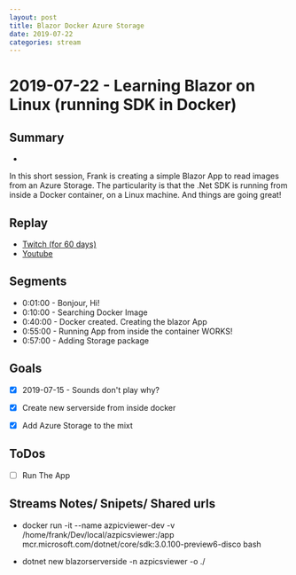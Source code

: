 ```yaml
---
layout: post
title: Blazor Docker Azure Storage
date: 2019-07-22
categories: stream
---
```



# 2019-07-22 - Learning Blazor on Linux (running SDK in Docker)

## Summary
-

In this short session, Frank is creating a simple Blazor App to read images from an Azure Storage. The particularity is that the .Net SDK is running from inside a Docker container, on a Linux machine. And things are going great!

## Replay


- [Twitch (for 60 days)](https://www.twitch.tv/videos/456452072)
- [Youtube](https://youtu.be/j93K3xTCGes)


Segments
--------

- 0:01:00 - Bonjour, Hi!
- 0:10:00 - Searching Docker Image
- 0:40:00 - Docker created. Creating the blazor App
- 0:55:00 - Running App from inside the container WORKS!
- 0:57:00 - Adding Storage package


Goals
-----

- [X] 2019-07-15 - Sounds don't play why?
- [X] Create new serverside from inside docker
- [X] Add Azure Storage to the mixt


ToDos
-----
- [ ] Run The App


Streams Notes/ Snipets/ Shared urls
-----------------------------------

- docker run -it --name azpicviewer-dev -v /home/frank/Dev/local/azpicsviewer:/app mcr.microsoft.com/dotnet/core/sdk:3.0.100-preview6-disco bash

- dotnet new blazorserverside -n azpicsviewer -o ./

